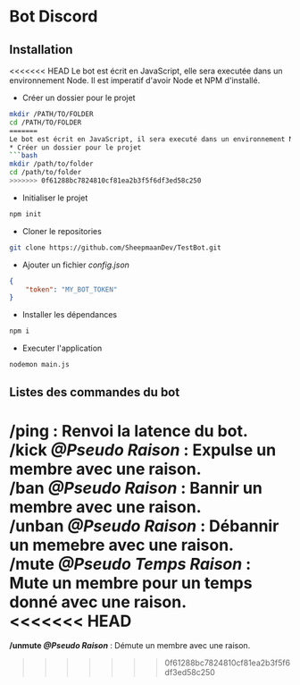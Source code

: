 # Bot Discord
## Installation
<<<<<<< HEAD
Le bot est écrit en JavaScript, elle sera executée dans un environnement Node. Il est imperatif d'avoir Node et NPM d'installé.
* Créer un dossier pour le projet
```bash
mkdir /PATH/TO/FOLDER
cd /PATH/TO/FOLDER
=======
Le bot est écrit en JavaScript, il sera executé dans un environnement Node. Il est imperatif d'avoir Node et NPM d'installé.
* Créer un dossier pour le projet
```bash
mkdir /path/to/folder
cd /path/to/folder
>>>>>>> 0f61288bc7824810cf81ea2b3f5f6df3ed58c250
```
* Initialiser le projet
```bash
npm init
```
* Cloner le repositories 
```bash
git clone https://github.com/SheepmaanDev/TestBot.git
```
* Ajouter un fichier _config.json_
```json	
{
    "token": "MY_BOT_TOKEN"
}
```
* Installer les dépendances
```bash
npm i
```
* Executer l'application
```bash
nodemon main.js
```
## Listes des commandes du bot
**/ping** : Renvoi la latence du bot. </br>
**/kick _@Pseudo Raison_** : Expulse un membre avec une raison. </br>
**/ban _@Pseudo Raison_** : Bannir un membre avec une raison. </br>
**/unban _@Pseudo Raison_** : Débannir un memebre avec une raison. </br>
**/mute _@Pseudo Temps Raison_** : Mute un membre pour un temps donné avec une raison. </br>
<<<<<<< HEAD
=======
**/unmute _@Pseudo Raison_** : Démute un membre avec une raison. </br>
>>>>>>> 0f61288bc7824810cf81ea2b3f5f6df3ed58c250
